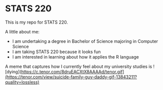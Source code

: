 # STATS 220

This is my repo for STATS 220. 

A little about me:

- I am undertaking a degree in Bachelor of Science majoring in Computer Science
- I am taking STATS 220 because it looks fun
- I am interested in learning about how it applies the R language

A meme that captures how I currently feel about my university studies is ![dying](https://c.tenor.com/8druEACXtX8AAAAd/tenor.gif](https://tenor.com/view/suicide-family-guy-daddy-gif-13843211?quality=lossless)
